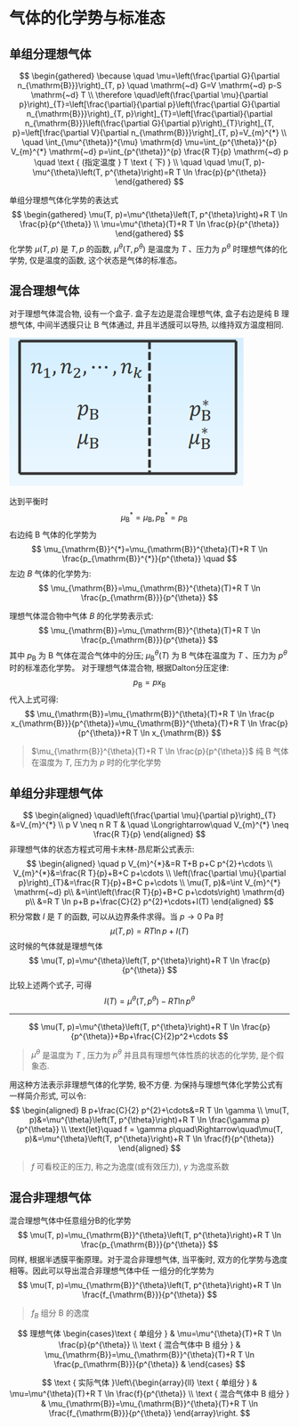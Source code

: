 # 气体的化学势与标准态

## 单组分理想气体

$$
\begin{gathered}
\because \quad \mu=\left(\frac{\partial G}{\partial n_{\mathrm{B}}}\right)_{T, p} \quad \mathrm{~d} G=V \mathrm{~d} p-S \mathrm{~d} T \\
\therefore \quad\left(\frac{\partial \mu}{\partial p}\right)_{T}=\left[\frac{\partial}{\partial p}\left(\frac{\partial G}{\partial n_{\mathrm{B}}}\right)_{T, p}\right]_{T}=\left[\frac{\partial}{\partial n_{\mathrm{B}}}\left(\frac{\partial G}{\partial p}\right)_{T}\right]_{T, p}=\left[\frac{\partial V}{\partial n_{\mathrm{B}}}\right]_{T, p}=V_{m}^{*} \\
\quad \int_{\mu^{\theta}}^{\mu} \mathrm{d} \mu=\int_{p^{\theta}}^{p} V_{m}^{*} \mathrm{~d} p=\int_{p^{\theta}}^{p} \frac{R T}{p} \mathrm{~d} p \quad \text { (指定温度 } T \text { 下) } \\
\quad \quad \mu(T, p)-\mu^{\theta}\left(T, p^{\theta}\right)=R T \ln \frac{p}{p^{\theta}}
\end{gathered}
$$

单组分理想气体化学势的表达式
$$
\begin{gathered}
\mu(T, p)=\mu^{\theta}\left(T, p^{\theta}\right)+R T \ln \frac{p}{p^{\theta}} \\
\mu=\mu^{\theta}(T)+R T \ln \frac{p}{p^{\theta}}
\end{gathered}
$$
化学势 $\mu(T, p)$ 是 $T, p$ 的函数, $\mu^{\theta}\left(T, p^{\theta}\right)$ 是温度为 $T$ 、压力为 $p^{\theta}$ 时理想气体的化学势, 仅是温度的函数, 这个状态是气体的标准态。

## 混合理想气体

对于理想气体混合物, 设有一个盒子. 盒子左边是混合理想气体, 盒子右边是纯 B 理想气体, 中间半透膜只让 B 气体通过, 井且半透膜可以导热, 以维持双方温度相同.

![image-20211108152556909](image/image-20211108152556909.png)

达到平衡时 
$$
\quad \mu_{\mathrm{B}}^{*}=\mu_{\mathrm{B}}, p_{\mathrm{B}}^{*}=p_{\mathrm{B}} 
$$
 右边纯 $\mathrm{B}$ 气体的化学势为 
$$
\mu_{\mathrm{B}}^{*}=\mu_{\mathrm{B}}^{\theta}(T)+R T \ln \frac{p_{\mathrm{B}}^{*}}{p^{\theta}} \quad 
$$
 左边 $B$ 气体的化学势为: 
$$
\mu_{\mathrm{B}}=\mu_{\mathrm{B}}^{\theta}(T)+R T \ln \frac{p_{\mathrm{B}}}{p^{\theta}}
$$


理想气体混合物中气体 $B$ 的化学势表示式:
$$
\mu_{\mathrm{B}}=\mu_{\mathrm{B}}^{\theta}(T)+R T \ln \frac{p_{\mathrm{B}}}{p^{\theta}}
$$
其中 $p_{\mathrm{B}}$ 为 $\mathrm{B}$ 气体在混合气体中的分压; $\mu_{\mathrm{B}}^{\theta}(T)$ 为 $\mathrm{B}$ 气体在温度为 $T$ 、压力为 $p^{\theta}$ 时的标准态化学势。
对于理想气体混合物, 根据Dalton分压定律:
$$
p_{\mathrm{B}}=p x_{\mathrm{B}}
$$
代入上式可得:
$$
\mu_{\mathrm{B}}=\mu_{\mathrm{B}}^{\theta}(T)+R T \ln \frac{p x_{\mathrm{B}}}{p^{\theta}}=\mu_{\mathrm{B}}^{\theta}(T)+R T \ln \frac{p}{p^{\theta}}+R T \ln x_{\mathrm{B}}
$$


>   $\mu_{\mathrm{B}}^{\theta}(T)+R T \ln \frac{p}{p^{\theta}}$ 纯 B 气体在温度为 $T$, 压力为 $p$ 时的化学化学势

## 单组分非理想气体

$$
\begin{aligned}
\quad\left(\frac{\partial \mu}{\partial p}\right)_{T} &=V_{m}^{*} \\
p V \neq n R T & \quad \Longrightarrow\quad V_{m}^{*} \neq \frac{R T}{p}
\end{aligned}
$$
非理想气体的状态方程式可用卡末林-昂尼斯公式表示:
$$
\begin{aligned}
\quad p V_{m}^{*}&=R T+B p+C p^{2}+\cdots \\
V_{m}^{*}&=\frac{R T}{p}+B+C p+\cdots \\
\left(\frac{\partial \mu}{\partial p}\right)_{T}&=\frac{R T}{p}+B+C p+\cdots \\
\mu(T, p)&=\int V_{m}^{*} \mathrm{~d} p\\
&=\int\left(\frac{R T}{p}+B+C p+\cdots\right) \mathrm{d} p\\
&=R T \ln p+B p+\frac{C}{2} p^{2}+\cdots+I(T)
\end{aligned}
$$
积分常数 $I$ 是 $T$ 的函数, 可以从边界条件求得。当 $p \rightarrow 0 \mathrm{~Pa}$ 时
$$
\mu(T, p)=R T \ln p+I(T)
$$
这时候的气体就是理想气体
$$
\mu(T, p)=\mu^{\theta}\left(T, p^{\theta}\right)+R T \ln \frac{p}{p^{\theta}}
$$
比较上述两个式子, 可得
$$
I(T)=\mu^{\theta}\left(T, p^{\theta}\right)-R T \ln p^{\theta}
$$

---

$$
\mu(T, p)=\mu^{\theta}\left(T, p^{\theta}\right)+R T \ln \frac{p}{p^{\theta}}+Bp+\frac{C}{2}p^2+\cdots
$$

>   $\mu^\theta$ 是温度为 $T$ , 压力为 $p^\theta$ 并且具有理想气体性质的状态的化学势, 是个假象态.

用这种方法表示非理想气体的化学势, 极不方便. 为保持与理想气体化学势公式有一样简介形式, 可以令:
$$
\begin{aligned}
B p+\frac{C}{2} p^{2}+\cdots&=R T \ln \gamma \\
\mu(T, p)&=\mu^{\theta}\left(T, p^{\theta}\right)+R T \ln \frac{\gamma p}{p^{\theta}} \\
\text{let}\quad f = \gamma p\quad\Rightarrow\quad\mu(T, p)&=\mu^{\theta}\left(T, p^{\theta}\right)+R T \ln \frac{f}{p^{\theta}}
\end{aligned}
$$

>   $f$ 可看校正的压力, 称之为逸度(或有效压力), $\gamma$ 为逸度系数

## 混合非理想气体

混合理想气体中任意组分B的化学势
$$
\mu(T, p)=\mu_{\mathrm{B}}^{\theta}\left(T, p^{\theta}\right)+R T \ln \frac{p_{\mathrm{B}}}{p^{\theta}}
$$
同样, 根据半透膜平衡原理。对于混合非理想气体, 当平衡时, 双方的化学势与逸度相等。因此可以导出混合非理想气体中任 一组分的化学势为
$$
\mu(T, p)=\mu_{\mathrm{B}}^{\theta}\left(T, p^{\theta}\right)+R T \ln \frac{f_{\mathrm{B}}}{p^{\theta}}
$$

>   $f_B$ 组分 B 的逸度


$$
理想气体 \begin{cases}\text { 单组分 } & \mu=\mu^{\theta}(T)+R T \ln \frac{p}{p^{\theta}} \\ \text { 混合气体中 B 组分 } & \mu_{\mathrm{B}}=\mu_{\mathrm{B}}^{\theta}(T)+R T \ln \frac{p_{\mathrm{B}}}{p^{\theta}}   & \end{cases}
$$

$$
\text { 实际气体 }\left\{\begin{array}{ll}
\text { 单组分 } & \mu=\mu^{\theta}(T)+R T \ln \frac{f}{p^{\theta}} \\
\text { 混合气体中 B 组分 } & \mu_{\mathrm{B}}=\mu_{\mathrm{B}}^{\theta}(T)+R T \ln \frac{f_{\mathrm{B}}}{p^{\theta}}
\end{array}\right.
$$